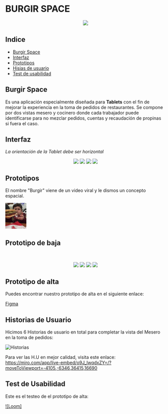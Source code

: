 # BURGIR SPACE

<p align="center">
<img  src="https://i.imgur.com/1tvsB1K.png" width="60%" >
</p>

## Indice

* [Burgir Space](#burgir-space)
* [Interfaz](#interfaz)
* [Prototipos](#prototipos)
* [Hisias de usuario](#historias-de-usuario)
* [Test de usabilidad](#test-de-usabilidad)

## Burgir Space 

Es una aplicación especialmente diseñada para **Tablets** con el fin de mejorar la experiencia en la toma de pedidos de restaurantes. Se compone por dos vistas mesero y cocinero donde cada trabajador puede identificarse para no mezclar pedidos, cuentas y recaudación de propinas si fuera el caso. 

## Interfaz 

*La orientación de la Tablet debe ser horizontal*

<p align="center">
<img  src="https://i.imgur.com/aeTOueK.png" width="45%" >

<img  src="https://i.imgur.com/LuWhobF.png" width="45%" >

<img  src="https://i.imgur.com/rouhPay.png" width="45%" >

<img  src="https://i.imgur.com/m2JMWL4.png" width="45%" >
</p>

## Prototipos 

El nombre "Burgir" viene de un video viral y le dismos un concepto espacial. 

<img src="src/burgir.gif" width="13%">


<br>

## Prototipo de baja 

<br>

<p align="center">
<img  src="https://i.imgur.com/zgeiAdF.jpg" width="45%" >

<img  src="https://i.imgur.com/hdTwa7g.jpg" width="45%" >

<img  src="https://i.imgur.com/qSAQRLT.jpg" width="45%" >

<img  src="https://i.imgur.com/V9WlYjh.jpg" width="45%" >

</p>

## Prototipo de alta 

Puedes encontrar nuestro prototipo de alta en el siguiente enlace:

[Figma](https://www.figma.com/file/VegQAycyzVekEFLw07wWUD/Burgir-Space?node-id=97%3A72)


## Historias de Usuario

Hicimos 6 Historias de usuario en total para completar la vista del Mesero en la toma de pedidos:

![Historias](https://i.imgur.com/h0Yd0qX.jpg)


Para ver las H.U en mejor calidad, visita este enlace:
https://miro.com/app/live-embed/o9J_lwqdxZY=/?moveToViewport=-4105,-6346,36415,16690

## Test de Usabilidad

Este es el testeo de el prototipo de alta:


[![Loom]](https://ww.loom.com/share/0f787b3e706246aba740cf1069466ee1)










